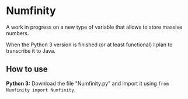 # Numfinity

A work in progress on a new type of variable that allows to store massive numbers.

When the Python 3 version is finished (or at least functional) I plan to transcribe it to Java.

## How to use

**Python 3:** Download the file "Numfinity.py" and import it using `from Numfinity import Numfinity`.
